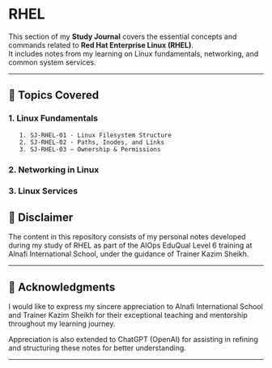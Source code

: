 
# RHEL

This section of my **Study Journal** covers the essential concepts and commands related to **Red Hat Enterprise Linux (RHEL)**.  
It includes notes from my learning on Linux fundamentals, networking, and common system services.

---

## 🧠 Topics Covered

### 1. Linux Fundamentals
       1. SJ-RHEL-01 · Linux Filesystem Structure
       2. SJ-RHEL-02 · Paths, Inodes, and Links 
       3. SJ-RHEL-03 – Ownership & Permissions
### 2. Networking in Linux

### 3. Linux Services

## 📘 Disclaimer

The content in this repository consists of my personal notes developed during my study of RHEL as part of the AIOps EduQual Level 6 training at Alnafi International School, under the guidance of Trainer Kazim Sheikh.


---

## 🙏 Acknowledgments

I would like to express my sincere appreciation to Alnafi International School and Trainer Kazim Sheikh for their exceptional teaching and mentorship throughout my learning journey.

Appreciation is also extended to ChatGPT (OpenAI) for assisting in refining and structuring these notes for better understanding.

---

